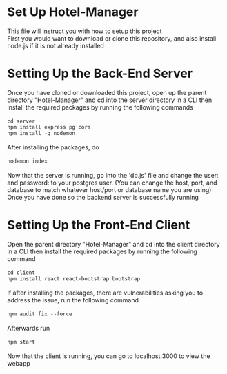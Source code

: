 # Set Up Hotel-Manager
This file will instruct you with how to setup this project <br>
First you would want to download or clone this repository, and also install node.js if it is not already installed

# Setting Up the Back-End Server
Once you have cloned or downloaded this project, open up the parent directory "Hotel-Manager" and cd into the server directory in a CLI then install the required packages by running the following commands <br><br>
`cd server` <br>
`npm install express pg cors` <br>
`npm install -g nodemon` <br><br>
After installing the packages, do <br><br>
`nodemon index` <br><br>
Now that the server is running, go into the 'db.js' file and change the user: and password: to your postgres user. (You can change the host, port, and database to match whatever host/port or database name you are using) <br>
Once you have done so the backend server is successfully running

# Setting Up the Front-End Client
Open the parent directory "Hotel-Manager" and cd into the client directory in a CLI then install the required packages by running the following command <br><br>
`cd client` <br>
`npm install react react-bootstrap bootstrap` <br><br>
If after installing the packages, there are vulnerabilities asking you to address the issue, run the following command <br><br>
`npm audit fix --force` <br><br>
Afterwards run <br><br>
`npm start` <br><br>
Now that the client is running, you can go to localhost:3000 to view the webapp
